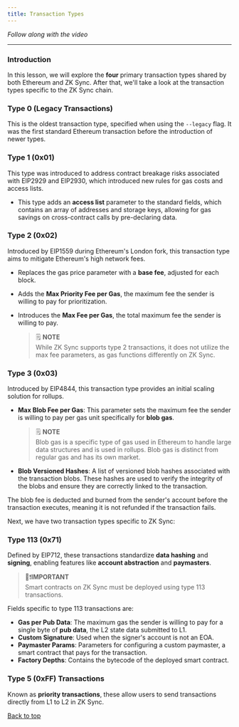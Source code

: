 ```yaml
---
title: Transaction Types
---
```


_Follow along with the video_

---

<a name="top"></a>


### Introduction

In this lesson, we will explore the **four** primary transaction types shared by both Ethereum and ZK Sync. After that, we'll take a look at the transaction types specific to the ZK Sync chain.

### Type 0 (Legacy Transactions)

This is the oldest transaction type, specified when using the `--legacy` flag. It was the first standard Ethereum transaction before the introduction of newer types.

### Type 1 (0x01)

This type was introduced to address contract breakage risks associated with EIP2929 and EIP2930, which introduced new rules for gas costs and access lists.

- This type adds an **access list** parameter to the standard fields, which contains an array of addresses and storage keys, allowing for gas savings on cross-contract calls by pre-declaring data.

### Type 2 (0x02)

Introduced by EIP1559 during Ethereum's London fork, this transaction type aims to mitigate Ethereum's high network fees.

- Replaces the gas price parameter with a **base fee**, adjusted for each block.
- Adds the **Max Priority Fee per Gas**, the maximum fee the sender is willing to pay for prioritization.
- Introduces the **Max Fee per Gas**, the total maximum fee the sender is willing to pay.

  > 🗒️ **NOTE** <br>
  > While ZK Sync supports type 2 transactions, it does not utilize the max fee parameters, as gas functions differently on ZK Sync.

### Type 3 (0x03)

Introduced by EIP4844, this transaction type provides an initial scaling solution for rollups.

- **Max Blob Fee per Gas**: This parameter sets the maximum fee the sender is willing to pay per gas unit specifically for **blob gas**.
  > 🗒️ **NOTE** <br>
  > Blob gas is a specific type of gas used in Ethereum to handle large data structures and is used in rollups. Blob gas is distinct from regular gas and has its own market.

- **Blob Versioned Hashes**: A list of versioned blob hashes associated with the transaction blobs. These hashes are used to verify the integrity of the blobs and ensure they are correctly linked to the transaction.

The blob fee is deducted and burned from the sender's account before the transaction executes, meaning it is not refunded if the transaction fails.
  
Next, we have two transaction types specific to ZK Sync:

### Type 113 (0x71)

Defined by EIP712, these transactions standardize **data hashing** and **signing**, enabling features like **account abstraction** and **paymasters**.

> 👀❗**IMPORTANT** <br>
> Smart contracts on ZK Sync must be deployed using type 113 transactions. 

Fields specific to type 113 transactions are:

- **Gas per Pub Data**: The maximum gas the sender is willing to pay for a single byte of **pub data**, the L2 state data submitted to L1.
- **Custom Signature**: Used when the signer's account is not an EOA.
- **Paymaster Params**: Parameters for configuring a custom paymaster, a smart contract that pays for the transaction.
- **Factory Depths**: Contains the bytecode of the deployed smart contract.

### Type 5 (0xFF) Transactions

Known as **priority transactions**, these allow users to send transactions directly from L1 to L2 in ZK Sync.

[Back to top](#top)